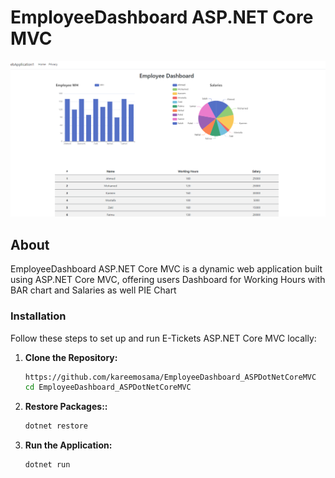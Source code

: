 # EmployeeDashboard ASP.NET Core MVC

![Main Page](https://github.com/kareemosama/EmployeeDashboard_ASPDotNetCoreMVC/blob/main/wwwroot/img/MainPage.png)

## About

EmployeeDashboard ASP.NET Core MVC is a dynamic web application built using ASP.NET Core MVC, offering users Dashboard for Working Hours with BAR chart and Salaries as well PIE Chart

### Installation

Follow these steps to set up and run E-Tickets ASP.NET Core MVC locally:

1. **Clone the Repository:**

   ```bash
   https://github.com/kareemosama/EmployeeDashboard_ASPDotNetCoreMVC
   cd EmployeeDashboard_ASPDotNetCoreMVC
   ```

2. **Restore Packages::**

   ```bash
   dotnet restore
   ```

3. **Run the Application:**

   ```bash
   dotnet run
   ```

